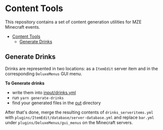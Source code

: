 # Content Tools

This repository contains a set of content generation utilities for MZE Minecraft events.

- [Content Tools](#content-tools)
  - [Generate Drinks](#generate-drinks)

## Generate Drinks

Drinks are represented in two locations: as a `ItemEdit` server item and in the corresponding `DeluxeMenus` GUI menu.

**To Generate drinks**
- write them into [input/drinks.yml](input/drinks.yml) 
- run `yarn generate-drinks`
- find your generated files in the [out](out) directory

After that's done, merge the resulting contents of `drinks_serveritems.yml` with `plugins/ItemEdit/database/server-database.yml` and replace `bar.yml` under `plugins/DeluxeMenus/gui_menus` on the Minecraft servers.
